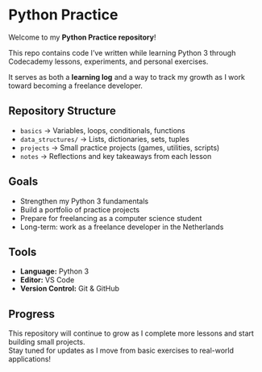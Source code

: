 # Python Practice 

Welcome to my **Python Practice repository**!  

This repo contains code I’ve written while learning Python 3 through Codecademy lessons, experiments, and personal exercises. 

It serves as both a **learning log** and a way to track my growth as I work toward becoming a freelance developer.



## Repository Structure
- `basics` → Variables, loops, conditionals, functions  
- `data_structures/` → Lists, dictionaries, sets, tuples  
- `projects` → Small practice projects (games, utilities, scripts)  
- `notes` → Reflections and key takeaways from each lesson  



## Goals
- Strengthen my Python 3 fundamentals  
- Build a portfolio of practice projects  
- Prepare for freelancing as a computer science student  
- Long-term: work as a freelance developer in the Netherlands  



## Tools
- **Language:** Python 3  
- **Editor:** VS Code  
- **Version Control:** Git & GitHub  



## Progress
This repository will continue to grow as I complete more lessons and start building small projects.  
Stay tuned for updates as I move from basic exercises to real-world applications!
